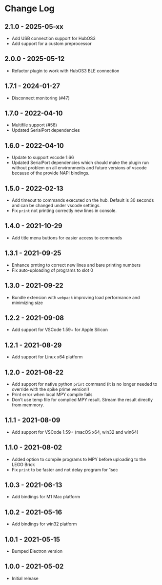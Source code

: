 # Change Log

## 2.1.0 - 2025-05-xx

- Add USB connection support for HubOS3
- Add support for a custom preprocessor

## 2.0.0 - 2025-05-12

- Refactor plugin to work with HubOS3 BLE connection

## 1.7.1 - 2024-01-27

- Disconnect monitoring (#47)

## 1.7.0 - 2022-04-10

- Multifile support (#58)
- Updated SerialPort dependencies

## 1.6.0 - 2022-04-10

- Update to support vscode 1.66
- Updated SerialPort dependencies which should make the plugin run without problem on all environments and future versions of vscode because of the provide NAPI bindings.

## 1.5.0 - 2022-02-13

- Add timeout to commands executed on the hub. Default is 30 seconds and can be changed under vscode settings.
- Fix `print` not printing correctly new lines in console.

## 1.4.0 - 2021-10-29

- Add title menu buttons for easier access to commands

## 1.3.1 - 2021-09-25

- Enhance prnting to correct new lines and bare printing numbers
- Fix auto-uploading of programs to slot 0

## 1.3.0 - 2021-09-22

- Bundle extension with `webpack` improving load performance and minimizing size

## 1.2.2 - 2021-09-08

- Add support for VSCode 1.59+ for Apple Silicon

## 1.2.1 - 2021-08-29

- Add support for Linux x64 platform

## 1.2.0 - 2021-08-22

- Add support for native python `print` command (it is no longer needed to override with the spike prime version!)
- Print error when local MPY compile fails
- Don't use temp file for compiled MPY result. Stream the result directly from memmory.

## 1.1.1 - 2021-08-09

- Add support for VSCode 1.59+ (macOS x64, win32 and win64)

## 1.1.0 - 2021-08-02

- Added option to compile programs to MPY before uploading to the LEGO Brick
- Fix `print` to be faster and not delay program for 1sec

## 1.0.3 - 2021-06-13

- Add bindings for M1 Mac platform

## 1.0.2 - 2021-05-16

- Add bindings for win32 platform

## 1.0.1 - 2021-05-15

- Bumped Electron version

## 1.0.0 - 2021-05-02

- Initial release
